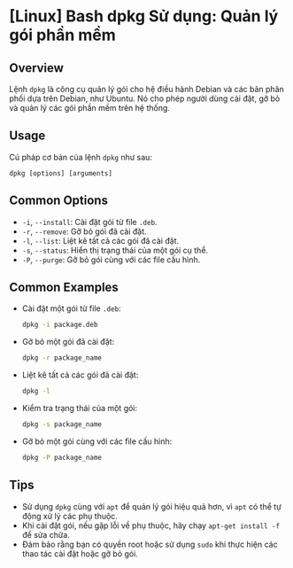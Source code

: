 # [Linux] Bash dpkg Sử dụng: Quản lý gói phần mềm

## Overview
Lệnh `dpkg` là công cụ quản lý gói cho hệ điều hành Debian và các bản phân phối dựa trên Debian, như Ubuntu. Nó cho phép người dùng cài đặt, gỡ bỏ và quản lý các gói phần mềm trên hệ thống.

## Usage
Cú pháp cơ bản của lệnh `dpkg` như sau:
```
dpkg [options] [arguments]
```

## Common Options
- `-i`, `--install`: Cài đặt gói từ file `.deb`.
- `-r`, `--remove`: Gỡ bỏ gói đã cài đặt.
- `-l`, `--list`: Liệt kê tất cả các gói đã cài đặt.
- `-s`, `--status`: Hiển thị trạng thái của một gói cụ thể.
- `-P`, `--purge`: Gỡ bỏ gói cùng với các file cấu hình.

## Common Examples
- Cài đặt một gói từ file `.deb`:
  ```bash
  dpkg -i package.deb
  ```
- Gỡ bỏ một gói đã cài đặt:
  ```bash
  dpkg -r package_name
  ```
- Liệt kê tất cả các gói đã cài đặt:
  ```bash
  dpkg -l
  ```
- Kiểm tra trạng thái của một gói:
  ```bash
  dpkg -s package_name
  ```
- Gỡ bỏ một gói cùng với các file cấu hình:
  ```bash
  dpkg -P package_name
  ```

## Tips
- Sử dụng `dpkg` cùng với `apt` để quản lý gói hiệu quả hơn, vì `apt` có thể tự động xử lý các phụ thuộc.
- Khi cài đặt gói, nếu gặp lỗi về phụ thuộc, hãy chạy `apt-get install -f` để sửa chữa.
- Đảm bảo rằng bạn có quyền root hoặc sử dụng `sudo` khi thực hiện các thao tác cài đặt hoặc gỡ bỏ gói.
